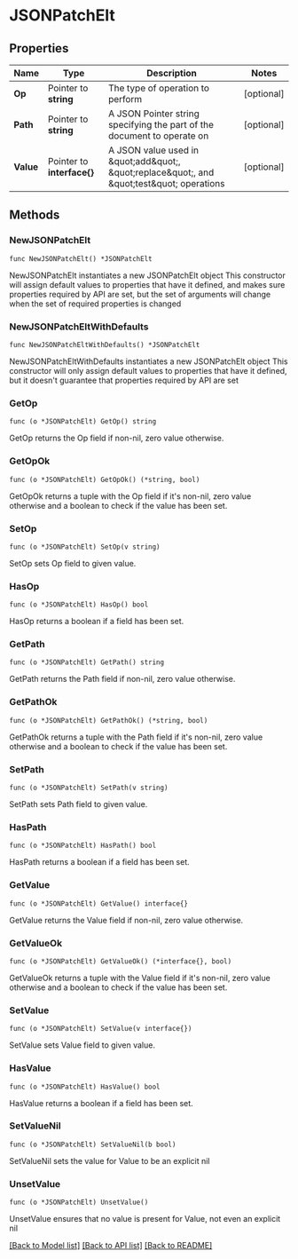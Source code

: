 # JSONPatchElt

## Properties

Name | Type | Description | Notes
------------ | ------------- | ------------- | -------------
**Op** | Pointer to **string** | The type of operation to perform | [optional] 
**Path** | Pointer to **string** | A JSON Pointer string specifying the part of the document to operate on | [optional] 
**Value** | Pointer to **interface{}** | A JSON value used in \&quot;add\&quot;, \&quot;replace\&quot;, and \&quot;test\&quot; operations | [optional] 

## Methods

### NewJSONPatchElt

`func NewJSONPatchElt() *JSONPatchElt`

NewJSONPatchElt instantiates a new JSONPatchElt object
This constructor will assign default values to properties that have it defined,
and makes sure properties required by API are set, but the set of arguments
will change when the set of required properties is changed

### NewJSONPatchEltWithDefaults

`func NewJSONPatchEltWithDefaults() *JSONPatchElt`

NewJSONPatchEltWithDefaults instantiates a new JSONPatchElt object
This constructor will only assign default values to properties that have it defined,
but it doesn't guarantee that properties required by API are set

### GetOp

`func (o *JSONPatchElt) GetOp() string`

GetOp returns the Op field if non-nil, zero value otherwise.

### GetOpOk

`func (o *JSONPatchElt) GetOpOk() (*string, bool)`

GetOpOk returns a tuple with the Op field if it's non-nil, zero value otherwise
and a boolean to check if the value has been set.

### SetOp

`func (o *JSONPatchElt) SetOp(v string)`

SetOp sets Op field to given value.

### HasOp

`func (o *JSONPatchElt) HasOp() bool`

HasOp returns a boolean if a field has been set.

### GetPath

`func (o *JSONPatchElt) GetPath() string`

GetPath returns the Path field if non-nil, zero value otherwise.

### GetPathOk

`func (o *JSONPatchElt) GetPathOk() (*string, bool)`

GetPathOk returns a tuple with the Path field if it's non-nil, zero value otherwise
and a boolean to check if the value has been set.

### SetPath

`func (o *JSONPatchElt) SetPath(v string)`

SetPath sets Path field to given value.

### HasPath

`func (o *JSONPatchElt) HasPath() bool`

HasPath returns a boolean if a field has been set.

### GetValue

`func (o *JSONPatchElt) GetValue() interface{}`

GetValue returns the Value field if non-nil, zero value otherwise.

### GetValueOk

`func (o *JSONPatchElt) GetValueOk() (*interface{}, bool)`

GetValueOk returns a tuple with the Value field if it's non-nil, zero value otherwise
and a boolean to check if the value has been set.

### SetValue

`func (o *JSONPatchElt) SetValue(v interface{})`

SetValue sets Value field to given value.

### HasValue

`func (o *JSONPatchElt) HasValue() bool`

HasValue returns a boolean if a field has been set.

### SetValueNil

`func (o *JSONPatchElt) SetValueNil(b bool)`

 SetValueNil sets the value for Value to be an explicit nil

### UnsetValue
`func (o *JSONPatchElt) UnsetValue()`

UnsetValue ensures that no value is present for Value, not even an explicit nil

[[Back to Model list]](../README.md#documentation-for-models) [[Back to API list]](../README.md#documentation-for-api-endpoints) [[Back to README]](../README.md)


